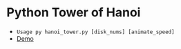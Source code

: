 # Python Tower of Hanoi

+ `Usage py hanoi_tower.py [disk_nums] [animate_speed]`
+ [Demo](https://youtu.be/B87Bpm29MvQ)
